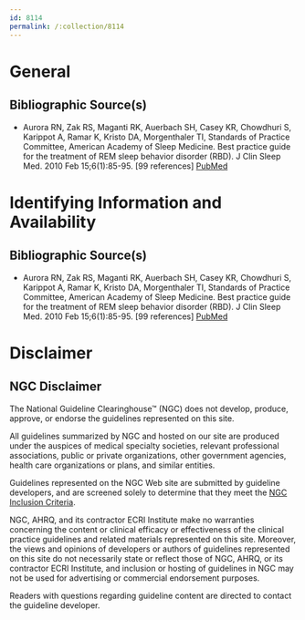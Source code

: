 ```yaml
---
id: 8114
permalink: /:collection/8114
---
```


# General

## Bibliographic Source(s)

- Aurora RN, Zak RS, Maganti RK, Auerbach SH, Casey KR, Chowdhuri S, Karippot A, Ramar K, Kristo DA, Morgenthaler TI, Standards of Practice Committee, American Academy of Sleep Medicine. Best practice guide for the treatment of REM sleep behavior disorder (RBD). J Clin Sleep Med. 2010 Feb 15;6(1):85-95. [99 references] [ PubMed ](http://www.ncbi.nlm.nih.gov/entrez/query.fcgi?cmd=Retrieve&db=pubmed&dopt=Abstract&list_uids=20191945)

# Identifying Information and Availability

## Bibliographic Source(s)

- Aurora RN, Zak RS, Maganti RK, Auerbach SH, Casey KR, Chowdhuri S, Karippot A, Ramar K, Kristo DA, Morgenthaler TI, Standards of Practice Committee, American Academy of Sleep Medicine. Best practice guide for the treatment of REM sleep behavior disorder (RBD). J Clin Sleep Med. 2010 Feb 15;6(1):85-95. [99 references] [ PubMed ](http://www.ncbi.nlm.nih.gov/entrez/query.fcgi?cmd=Retrieve&db=pubmed&dopt=Abstract&list_uids=20191945)

# Disclaimer

## NGC Disclaimer

The National Guideline Clearinghouse™ (NGC) does not develop, produce, approve, or endorse the guidelines represented on this site.

All guidelines summarized by NGC and hosted on our site are produced under the auspices of medical specialty societies, relevant professional associations, public or private organizations, other government agencies, health care organizations or plans, and similar entities.

Guidelines represented on the NGC Web site are submitted by guideline developers, and are screened solely to determine that they meet the [NGC Inclusion Criteria](/help-and-about/summaries/inclusion-criteria).

NGC, AHRQ, and its contractor ECRI Institute make no warranties concerning the content or clinical efficacy or effectiveness of the clinical practice guidelines and related materials represented on this site. Moreover, the views and opinions of developers or authors of guidelines represented on this site do not necessarily state or reflect those of NGC, AHRQ, or its contractor ECRI Institute, and inclusion or hosting of guidelines in NGC may not be used for advertising or commercial endorsement purposes.

Readers with questions regarding guideline content are directed to contact the guideline developer.

